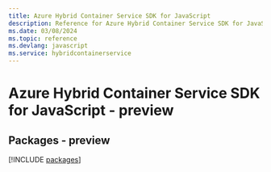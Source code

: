 ```yaml
---
title: Azure Hybrid Container Service SDK for JavaScript
description: Reference for Azure Hybrid Container Service SDK for JavaScript
ms.date: 03/08/2024
ms.topic: reference
ms.devlang: javascript
ms.service: hybridcontainerservice
---
```

# Azure Hybrid Container Service SDK for JavaScript - preview
## Packages - preview
[!INCLUDE [packages](hybrid-container-service-index.md)]